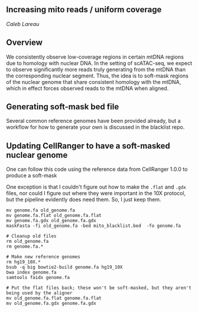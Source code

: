 ## Increasing mito reads / uniform coverage

_Caleb Lareau_


## Overview

We consistently observe low-coverage regions in certain mtDNA regions due to homology with 
nuclear DNA. In the setting of scATAC-seq, we expect to observe significantly more reads 
truly generating from the mtDNA than the corresponding nuclear segment. Thus, the idea
is to soft-mask regions of the nuclear genome that share consistent homology with the mtDNA,
which in effect forces observed reads to the mtDNA when aligned. 

## Generating soft-mask bed file

Several common reference genomes have been provided already, but a workflow for how to 
generate your own is discussed in the blacklist repo. 

## Updating CellRanger to have a soft-masked nuclear genome

One can follow this code using the reference data from CellRanger 1.0.0 to produce 
a soft-mask 

One exception is that I couldn't figure out how to make the `.flat` and `.gdx` files,
nor could I figure out where they were important in the 10X protocol, but the pipeline
evidently does need them. So, I just keep them. 

```
mv genome.fa old_genome.fa
mv genome.fa.flat old_genome.fa.flat
mv genome.fa.gdx old_genome.fa.gdx
maskFasta -fi old_genome.fa -bed mito_blacklist.bed  -fo genome.fa

# Cleanup old files
rm old_genome.fa 
rm genome.fa.*

# Make new reference genomes
rm hg19_10X.*
bsub -q big bowtie2-build genome.fa hg19_10X
bwa index genome.fa
samtools faidx genome.fa

# Put the flat files back; these won't be soft-masked, but they aren't being used by the aligner
mv old_genome.fa.flat genome.fa.flat
mv old_genome.fa.gdx genome.fa.gdx
```

<br><br>
